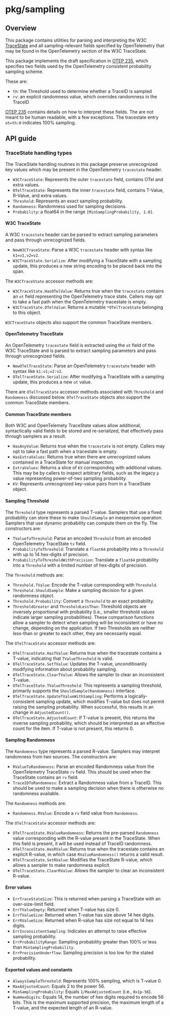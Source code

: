 # pkg/sampling

## Overview

This package contains utilities for parsing and interpreting the W3C
[TraceState](https://www.w3.org/TR/trace-context/#tracestate-header)
and all sampling-relevant fields specified by OpenTelemetry that may
be found in the OpenTelemetry section of the W3C TraceState.

This package implements the draft specification in [OTEP
235](https://github.com/open-telemetry/oteps/pull/235), which
specifies two fields used by the OpenTelemetry consistent probability
sampling scheme.

These are:

- `th`: the Threshold used to determine whether a TraceID is sampled
- `rv`: an explicit randomness value, which overrides randomness in the TraceID

[OTEP 235](https://github.com/open-telemetry/oteps/pull/235) contains
details on how to interpret these fields.  The are not meant to be
human readable, with a few exceptions.  The tracestate entry `ot=th:0`
indicates 100% sampling.

## API guide

### TraceState handling types

The TraceState handling routines in this package preserve unrecognized
key values which may be present in the OpenTelemetry `tracestate` header.

- `W3CTraceState`: Represents the outer `tracestate` field, contains OTel and extra values.
- `OTelTraceState`: Represents the inner `tracestate` field, contains T-Value, R-Value, and extra values.
- `Threshold`: Represents an exact sampling probability.
- `Randomness`: Randomness used for sampling decisions.
- `Probability`: a float64 in the range `[MinSamplingProbability, 1.0]`.

#### W3C TraceState

A W3C `tracestate` header can be parsed to extract sampling parameters
and pass through unrecognized fields.

- `NewW3CTraceState`: Parse a W3C `tracestate` header with syntax like
  `k1=v1,v2=v2`.
- `W3CTraceState.Serialize`: After modifying a TraceState with a
  sampling update, this produces a new string encoding to be placed
  back into the span.

The `W3CTraceState` accessor methods are:

- `W3CTraceState.HasOTelValue`: Returns true when the `tracestate`
  contains an `ot` field representing the OpenTelemetry trace state.
  Callers may opt to take a fast path when the OpenTelemetry
  tracestate is empty.
- `W3CTraceState.OTelValue`: Returns a mutable `*OTelTraceState`
  belonging to this object.
  
`W3CTraceState` objects also support the common TraceState members.

#### OpenTelemetry TraceState

An OpenTelemetry `tracestate` field is extracted using the `ot` field
of the W3C TraceState and is parsed to extract sampling parameters and
pass through unrecognized fields.

- `NewOTelTraceState`: Parse an OpenTelemetry `tracestate` header with
  syntax like `k1:v1;v2:v2`.
- `OTelTraceState.Serialize`: After modifying a TraceState with a
  sampling update, this produces a new `ot` value.

There are `OTelTraceState` accessor methods associated with `Threshold` and
`Randomness` discussed below.  `OTelTraceState` objects also support
the common TraceState members.

#### Common TraceState members

Both W3C and OpenTelemety TraceState values allow additional,
syntactically valid fields to be stored and re-serialized, that
effectively pass through samplers as a result.

- `HasAnyValue`: Returns true when the `tracestate` is not empty.
  Callers may opt to take a fast path when a tracestate is empty.
- `HasExtraValues`: Returns true when there are unrecognized values
  contained in a TraceState for manual inspection.
- `ExtraValues`: Returns a slice of `KV` corresponding with additional
  values.  This may be by callers to inspect arbitrary fields, such as
  the legacy `p` value representing power-of-two sampling probability.
- `KV`: Represents unrecognized key-value pairs from in a TraceState
  object.

#### Sampling Threshold

The `Threshold` type represents a parsed T-value.  Samplers that use a
fixed probability can store these to make `ShouldSample` an
inexpensive operation.  Samplers that use dynamic probability can
compute them on the fly.  The constructors are:

- `TValueToThreshold`: Parse an encoded `Threshold` from an encoded
  OpenTelemetry TraceState `tv` field.
- `ProbabilityToThreshold`: Translate a `float64` probability into a
  `Threshold` with up to 14 hex-digits of precision.
- `ProbabilityToThresholdWithPrecision`: Translate a `float64`
  probability into a `Threshold` with a limited number of hex-digits
  of precision.
  
The `Threshold` methods are:

- `Threshold.TValue`: Encode the T-value corresponding with `Threshold`.
- `Threshold.ShouldSample`: Make a sampling decision for a given randomness object.
- `Threshold.Probability`: Convert a `Threshold` to an exact probability.
- `ThresholdGreater` and `ThresholdLessThan`: Threshold objects are
  inversely proportional with probability (i.e., smaller threshold
  values indicate larger sampling probabilities).  These comparison
  functions allow a sampler to detect when sampling will be
  inconsistent or have no change, depending on the application.  If
  two Thresholds are neither less-than or greater to each other, they
  are necessarily equal.
  
The `OTelTraceState` accessor methods are:

- `OTelTraceState.HasTValue`: Returns true when the tracestate contains a T-value,
  indicating that `TValueThreshold` is valid.
- `OTelTraceState.SetTValue`: Updates the T-value, unconditioanlly modifying
  information about probability sampling.
- `OTelTraceState.ClearTValue`: Allows the sampler to clear an inconsistent T-value.
- `OTelTraceState.TValueThreshold`: This represents a sampling threshold, primarily
  supports the `ShouldSample(Randomness)` interface.
- `OTelTraceState.UpdateTValueWithSampling`: Performs a logically-consistent sampling
  update, which modifies T-value but does not permit raising the sampling
  probability.  When successful, this results in an change in `AdjustedCount()`.
- `OTelTraceState.AdjustedCount`: If T-value is present, this returns the inverse
  sampling probability, which should be interpreted as an effective
  count for the item.  If T-value is not present, this returns 0.

#### Sampling Randomness

The `Randomness` type represents a parsed R-value.  Samplers may
interpret randomness from two sources.  The constructors are:

- `RValueToRandomness`: Parse an encoded Randomness value from the
  OpenTelemetry TraceState `rv` field.  This should be used when the
  TraceState contains an `rv` field.
- `TraceIDToRandomness`: Extract a Randomness value from a TraceID.
  This should be used to make a sampling decision when there is
  otherwise no randomness available.

The `Randomness` methods are:

- `Randomness.RValue`: Encode a `rv` field value from `Randomness`.

The `OTelTraceState` accessor methods are:

- `OTelTraceState.RValueRandomness`: Returns the pre-parsed `Randomness` value
  corresponding with the R-value present in the TraceState.  When this
  field is present, it will be used instead of TraceID randomness.
- `OTelTraceState.HasRValue`: Returns true when the tracestate contains an explicit
  R-value, in which case `RValueRandomness()` returns a valid result.
- `OTelTraceState.SetRValue`: Modifies the TraceState R-value, which allows a sampler
  to make randomness explicit.
- `OTelTraceState.ClearRValue`: Allows the sampler to clear an inconsistent R-value.

#### Error values

- `ErrTraceStateSize`: This is returned when parsing a TraceState with an over-size-limit field.
- `ErrTValueEmpty`: Returned when T-value has size 0.
- `ErrTValueSize`: Returned when T-value has size above 14 hex digits.
- `ErrRValueSize`: Returned when R-value has size not equal to 14 hex digits.
- `ErrInconsistentSampling`: Indicates an attempt to raise effective sampling probability.
- `ErrProbabilityRange`: Sampling probability greater than 100% or less than `MinSamplingProbability`.
- `ErrPrecisionUnderflow`: Sampling precision is too low for the stated probability.

#### Exported values and constants

- `AlwaysSampleThreshold`: Represents 100% sampling, which is T-value 0.
- `MaxAdjustedCount`: Equals 2 to the power 56.
- `MinSamplingProbability`: Equals `1/MaxAdjustedCount` (i.e., `0x1p-56`).
- `NumHexDigits`: Equals 14, the number of hex digits required to
  encode 56 bits. This is the maximum supported precision, the maximum
  length of a T-value, and the expected length of an R-value.
